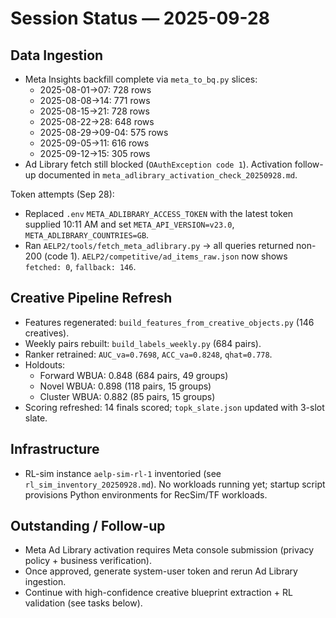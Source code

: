# Session Status — 2025-09-28

## Data Ingestion
- Meta Insights backfill complete via `meta_to_bq.py` slices:
  - 2025-08-01→07: 728 rows
  - 2025-08-08→14: 771 rows
  - 2025-08-15→21: 728 rows
  - 2025-08-22→28: 648 rows
  - 2025-08-29→09-04: 575 rows
  - 2025-09-05→11: 616 rows
  - 2025-09-12→15: 305 rows
- Ad Library fetch still blocked (`OAuthException code 1`). Activation follow-up documented in `meta_adlibrary_activation_check_20250928.md`.

Token attempts (Sep 28):
- Replaced `.env` `META_ADLIBRARY_ACCESS_TOKEN` with the latest token supplied 10:11 AM and set `META_API_VERSION=v23.0`, `META_ADLIBRARY_COUNTRIES=GB`.
- Ran `AELP2/tools/fetch_meta_adlibrary.py` → all queries returned non-200 (code 1). `AELP2/competitive/ad_items_raw.json` now shows `fetched: 0`, `fallback: 146`.

## Creative Pipeline Refresh
- Features regenerated: `build_features_from_creative_objects.py` (146 creatives).
- Weekly pairs rebuilt: `build_labels_weekly.py` (684 pairs).
- Ranker retrained: `AUC_va=0.7698`, `ACC_va=0.8248`, `qhat=0.778`.
- Holdouts:
  - Forward WBUA: 0.848 (684 pairs, 49 groups)
  - Novel WBUA: 0.898 (118 pairs, 15 groups)
  - Cluster WBUA: 0.882 (85 pairs, 15 groups)
- Scoring refreshed: 14 finals scored; `topk_slate.json` updated with 3-slot slate.

## Infrastructure
- RL-sim instance `aelp-sim-rl-1` inventoried (see `rl_sim_inventory_20250928.md`). No workloads running yet; startup script provisions Python environments for RecSim/TF workloads.

## Outstanding / Follow-up
- Meta Ad Library activation requires Meta console submission (privacy policy + business verification).
- Once approved, generate system-user token and rerun Ad Library ingestion.
- Continue with high-confidence creative blueprint extraction + RL validation (see tasks below).
